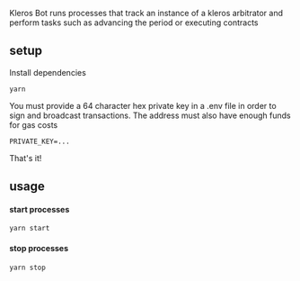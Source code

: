 Kleros Bot runs processes that track an instance of a kleros arbitrator and perform tasks such as advancing the period or executing contracts

## setup
Install dependencies
```
yarn
```

You must provide a 64 character hex private key in a .env file in order to sign and broadcast transactions. The address must also have enough funds for gas costs

```
PRIVATE_KEY=...
```

That's it!

## usage

#### start processes
```
yarn start
```

#### stop processes
```
yarn stop
```
